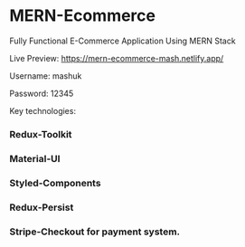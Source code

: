 # MERN-Ecommerce

Fully Functional E-Commerce Application Using MERN Stack

Live Preview: https://mern-ecommerce-mash.netlify.app/

Username: mashuk

Password: 12345

Key technologies:

### Redux-Toolkit

### Material-UI

### Styled-Components

### Redux-Persist

### Stripe-Checkout for payment system.
